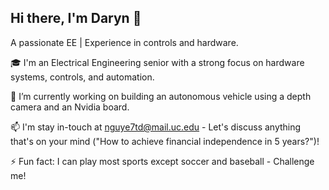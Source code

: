 ## Hi there, I'm Daryn 👋
A passionate EE | Experience in controls and hardware.

🎓 I'm an Electrical Engineering senior with a strong focus on hardware systems, controls, and automation.

🌱 I’m currently working on building an autonomous vehicle using a depth camera and an Nvidia board. 

📫 I'm stay in-touch at nguye7td@mail.uc.edu - Let's discuss anything that's on your mind ("How to achieve financial independence in 5 years?")!

⚡ Fun fact: I can play most sports except soccer and baseball - Challenge me!
